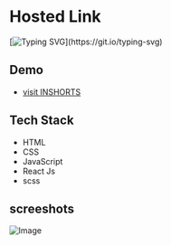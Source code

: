 # Hosted Link
[![Typing SVG](https://readme-typing-svg.demolab.com?font=Fira+Code&pause=1000&color=F7701A&random=false&width=435&lines=Hi!+Guys++%F0%9F%91%8B;This+is+snake+game+Project.)](https://git.io/typing-svg)

## Demo
- [visit INSHORTS ](https://inshorts-priyojeet-clone-b5a271.netlify.app)
  

## Tech Stack
- HTML
- CSS
- JavaScript
- React Js
- scss

## screeshots
![Image](https://github.com/user-attachments/assets/cc3f486f-233a-4673-8b44-b640ad126e02)
